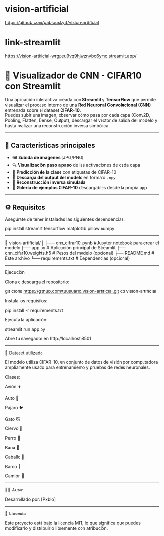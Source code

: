 # vision-artificial
https://github.com/pablousky4/vision-artificial
# link-streamlit
https://vision-artificial-wrgpeu9vq9hjwznvbc6ymc.streamlit.app/

# 🧩 Visualizador de CNN - CIFAR10 con Streamlit

Una aplicación interactiva creada con **Streamlit** y **TensorFlow** que permite visualizar el proceso interno de una **Red Neuronal Convolucional (CNN)** entrenada sobre el dataset **CIFAR-10**.  
Puedes subir una imagen, observar cómo pasa por cada capa (Conv2D, Pooling, Flatten, Dense, Output), descargar el vector de salida del modelo y hasta realizar una reconstrucción inversa simbólica.

---

## 🚀 Características principales

- 🖼️ **Subida de imágenes** (JPG/PNG)
- 🔍 **Visualización paso a paso** de las activaciones de cada capa
- 🎯 **Predicción de la clase** con etiquetas de CIFAR-10
- 💾 **Descarga del output del modelo** en formato `.npy`
- 🔁 **Reconstrucción inversa simulada**
- 🧩 **Galería de ejemplos CIFAR-10** descargables desde la propia app

---

## ⚙️ Requisitos

Asegúrate de tener instaladas las siguientes dependencias:

pip install streamlit tensorflow matplotlib pillow numpy

---

📁 vision-artificial/
│
├── cnn_cifrar10.ipynb      #Jupyter notebook para crear el modelo
├── app.py                  # Aplicación principal de Streamlit
├── cnn_cifar10.weights.h5  # Pesos del modelo (opcional)
├── README.md               # Este archivo
└── requirements.txt        # Dependencias (opcional)

---

Ejecución

Clona o descarga el repositorio:

git clone https://github.com/tuusuario/vision-artificial.git
cd vision-artificial


Instala los requisitos:

pip install -r requirements.txt


Ejecuta la aplicación:

streamlit run app.py


Abre tu navegador en http://localhost:8501

---

🧠 Dataset utilizado

El modelo utiliza CIFAR-10, un conjunto de datos de visión por computadora ampliamente usado para entrenamiento y pruebas de redes neuronales.

Clases:

Avión ✈️

Auto 🚗

Pájaro 🐦

Gato 🐱

Ciervo 🦌

Perro 🐶

Rana 🐸

Caballo 🐴

Barco 🚤

Camión 🚚

---

👨‍💻 Autor

Desarrollado por: [Pxblo]

---

🧾 Licencia

Este proyecto está bajo la licencia MIT, lo que significa que puedes modificarlo y distribuirlo libremente con atribución.